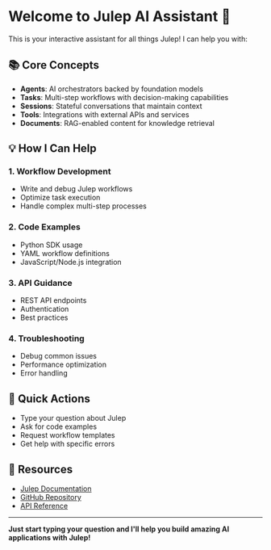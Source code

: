 # Welcome to Julep AI Assistant 🚀

This is your interactive assistant for all things Julep! I can help you with:

## 📚 Core Concepts
- **Agents**: AI orchestrators backed by foundation models
- **Tasks**: Multi-step workflows with decision-making capabilities
- **Sessions**: Stateful conversations that maintain context
- **Tools**: Integrations with external APIs and services
- **Documents**: RAG-enabled content for knowledge retrieval

## 💡 How I Can Help

### 1. Workflow Development
- Write and debug Julep workflows
- Optimize task execution
- Handle complex multi-step processes

### 2. Code Examples
- Python SDK usage
- YAML workflow definitions
- JavaScript/Node.js integration

### 3. API Guidance
- REST API endpoints
- Authentication
- Best practices

### 4. Troubleshooting
- Debug common issues
- Performance optimization
- Error handling

## 🎯 Quick Actions
- Type your question about Julep
- Ask for code examples
- Request workflow templates
- Get help with specific errors

## 📖 Resources
- [Julep Documentation](https://docs.julep.ai)
- [GitHub Repository](https://github.com/julep-ai/julep)
- [API Reference](https://docs.julep.ai/api-reference)

---

**Just start typing your question and I'll help you build amazing AI applications with Julep!**